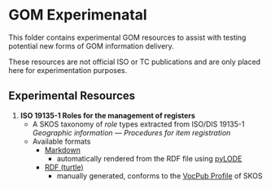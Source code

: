 # GOM Experimenatal
This folder contains experimental GOM resources to assist with testing potential new forms of GOM information delivery.

These resources are not official ISO or TC publications and are only placed here for experimentation purposes.

## Experimental Resources

1. **ISO 19135-1 Roles for the management of registers**
    * A SKOS taxonomy of _role_ types extracted from ISO/DIS 19135-1 _Geographic information — Procedures for item registration_
    * Available formats
        * [Markdown](iso19135-RolesResponsibilities.md)
            * automatically rendered from the RDF file using [pyLODE](https://github.com/RDFLib/pyLODE)
        * [RDF (turtle)](iso19135-RolesResponsibilities.ttl)
            * manually generated, conforms to the [VocPub Profile](https://w3id.org/profile/vocpub) of SKOS
